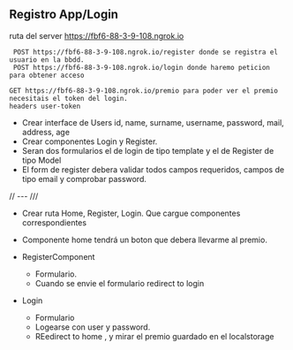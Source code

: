 ## Registro App/Login

  ruta del server  https://fbf6-88-3-9-108.ngrok.io

     POST https://fbf6-88-3-9-108.ngrok.io/register donde se registra el usuario en la bbdd.
     POST https://fbf6-88-3-9-108.ngrok.io/login donde haremo peticion para obtener acceso
      
    GET https://fbf6-88-3-9-108.ngrok.io/premio para poder ver el premio necesitais el token del login.
    headers user-token

  

 - Crear interface de Users
 id,  name, surname, username, password, mail, address, age 
 - Crear componentes Login y Register.
 - Seran dos formularios el de login de tipo template y el de Register de tipo Model
 - El form de register debera validar todos campos requeridos, campos de tipo email y comprobar password.


 // --- ///

 - Crear ruta Home, Register, Login. Que cargue componentes correspondientes
 - Componente home tendrá un boton que debera llevarme al premio.

 - RegisterComponent
    - Formulario.
    - Cuando se envie el formulario redirect to login

 - Login 
    - Formulario
    - Logearse con user y password.
    - REedirect to home , y mirar el premio guardado en el localstorage


